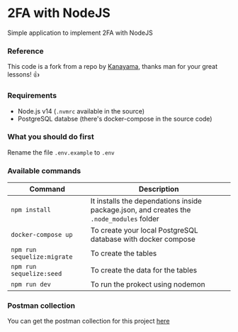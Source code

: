 # 2FA with NodeJS


Simple application to implement 2FA with NodeJS

### Reference

This code is a fork from a repo by [Kanayama](https://github.com/askmon), thanks man for your great lessons!  :thumbsup:

### Requirements

- Node.js v14 (`.nvmrc` available in the source)
- PostgreSQL databse (there's docker-compose in the source code)


### What you should do first

Rename the file `.env.example` to `.env`

### Available commands

| Command                           | Description                                                                              |
| --------------------------------- | ---------------------------------------------------------------------------------------- |
| `npm install`                     | It installs the dependations inside package.json, and creates the `.node_modules` folder |
| `docker-compose up`               | To create your local PostgreSQL database with docker compose                             |
| `npm run sequelize:migrate`       | To create the tables                                                                     |
| `npm run sequelize:seed`          | To create the data for the tables                                                        |
| `npm run dev`                     | To run the prokect using nodemon                                                         |

### Postman collection

You can get the postman collection for this project [here](https://gist.github.com/iandark/584ee9f0582aeec6939d0aaf285748e4)
